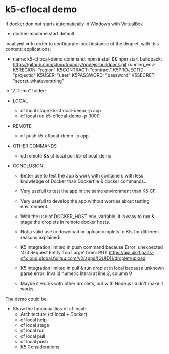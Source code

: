 # k5-cflocal demo

If docker don not starts automatically in Windows with VirtualBox
- docker-machine start default

local.yml => In order to configurate local instance of the droplet, with this content:
applications:
- name: k5-cflocal-demo
  command: npm install && npm start
  buildpack: https://github.com/cloudfoundry/nodejs-buildpack.git
  running_env:
    K5REGION: "region"
    K5CONTRACT: "contract"
    K5PROJECTID: "projectid"
    K5USER: "user"
    K5PASSWORD: "password"
    K5SECRET: "secret_whateverstring"


in "2.Demo" folder:
- LOCAL
    - cf local stage k5-cflocal-demo -p app
    - cf local run k5-cflocal-demo -p 3000

- REMOTE
    - cf push k5-cflocal-demo -p app

- OTHER COMMANDS
    - cd remote && cf local pull k5-cflocal-demo

- CONCLUSION:

    - Better use to test the app & work with containers with less knowledge of Docker than Dockerfile & docker commands..
    - Very usefull to test the app in the same environment than K5 CF.
    - Very usefull to develop the app without worries about testing environment.
    - With the use of DOCKER_HOST env. variable, it is easy to run & stage the droplets in remote docker hosts.

    - Not a valid use to download or upload droplets to K5, for different reasons explained:

    - K5 integration limited in push command because Error: unexpected '413 Request Entity Too Large' from: PUT https://api.uk-1.paas-cf.cloud.global.fujitsu.com/v2/apps/[GUID]]/droplet/upload

    - K5 integration limited in pull & run droplet in local because unknown parse error: Invalid numeric literal at line 2, column 0
    - Maybe it works with other droplets, but with Node.js I didn't make it works.

The demo could be:
- Show the funcionalities of cf local:
    - Architecture (cf local + Docker)
    - cf local help
    - cf local stage
    - cf local run
    - cf local pull
    - cf local push
    - K5 Considerations